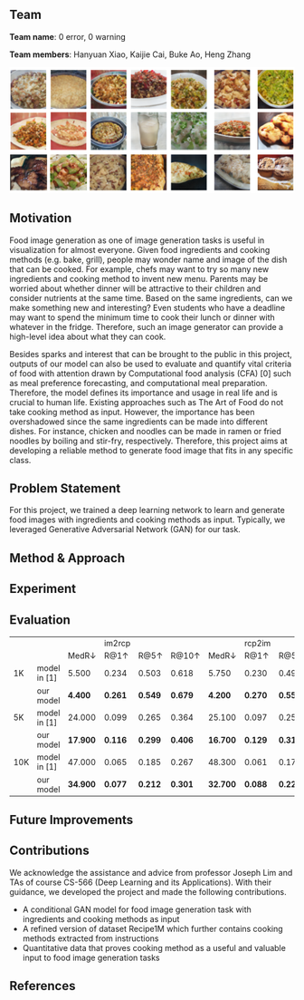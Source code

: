 ## Team

**Team name**: 0 error, 0 warning

**Team members**: Hanyuan Xiao, Kaijie Cai, Buke Ao, Heng Zhang

<p align="center">
  <img src="img_1.PNG" alt="Realistic Generated Food Images"/>
</p>

## Motivation
Food image generation as one of image generation tasks is useful in visualization for almost everyone. Given food ingredients and cooking methods (e.g. bake, grill), people may wonder name and image of the dish that can be cooked. For example, chefs may want to try so many new ingredients and cooking method to invent new menu. Parents may be worried about whether dinner will be attractive to their children and consider nutrients at the same time. Based on the same ingredients, can we make something new and interesting? Even students who have a deadline may want to spend the minimum time to cook their lunch or dinner with whatever in the fridge. Therefore, such an image generator can provide a high-level idea about what they can cook. 

Besides sparks and interest that can be brought to the public in this project, outputs of our model can also be used to evaluate and quantify vital criteria of food with attention drawn by Computational food analysis (CFA) [0] such as meal preference forecasting, and computational meal preparation. Therefore, the model defines its importance and usage in real life and is crucial to human life. Existing approaches such as The Art of Food do not take cooking method as input. However, the importance has been overshadowed since the same ingredients can be made into different dishes. For instance, chicken and noodles can be made in ramen or fried noodles by boiling and stir-fry, respectively. Therefore, this project aims at developing a reliable method to generate food image that fits in any specific class.

## Problem Statement
For this project, we trained a deep learning network to learn and generate food images with ingredients and cooking methods as input. Typically, we leveraged Generative Adversarial Network (GAN) for our task.

## Method & Approach

## Experiment

## Evaluation

<p align="center">
  <table>
     <tr>
        <td></td>
        <td></td>
        <td></td>
        <td>im2rcp</td>
        <td></td>
        <td></td>
        <td></td>
        <td>rcp2im</td>
        <td></td><td></td>
     </tr>
     <tr>
        <td></td>
        <td></td>
        <td>MedR&#8595;</td>
        <td>R@1&#8593;</td>
        <td>R@5&#8593;</td>
        <td>R@10&#8593;</td>
        <td>MedR&#8595;</td>
        <td>R@1&#8593;</td>
        <td>R@5&#8593;</td>
        <td>R@10&#8593;</td>
     </tr>
     <tr>
        <td>1K</td>
        <td>model in [1]</td>
        <td>5.500</td>
        <td>0.234</td>
        <td>0.503</td>
        <td>0.618</td>
        <td>5.750</td>
        <td>0.230</td>
        <td>0.491</td>
        <td>0.615</td>
     </tr>
     <tr>
        <td></td>
        <td>our model</td>
        <td><b>4.400</td>
        <td><b>0.261</td>
        <td><b>0.549</td>
        <td><b>0.679</td>
        <td><b>4.200</td>
        <td><b>0.270</td>
        <td><b>0.556</td>
        <td><b>0.682</td>
     </tr>
     <tr>
        <td>5K</td>
        <td>model in [1]</td>
        <td>24.000</td>
        <td>0.099</td>
        <td>0.265</td>
        <td>0.364</td>
        <td>25.100</td>
        <td>0.097</td>
        <td>0.259</td>
        <td>0.357</td>
     </tr>
     <tr>
        <td></td>
        <td>our model</td>
        <td><b>17.900</td>
        <td><b>0.116</td>
        <td><b>0.299</td>
        <td><b>0.406</td>
        <td><b>16.700</td>
        <td><b>0.129</td>
        <td><b>0.315</td>
        <td><b>0.421</td>
     </tr>
     <tr>
        <td>10K</td>
        <td>model in [1]</td>
        <td>47.000</td>
        <td>0.065</td>
        <td>0.185</td>
        <td>0.267</td>
        <td>48.300</td>
        <td>0.061</td>
        <td>0.178</td>
        <td>0.261</td>
     </tr>
     <tr>
        <td></td>
        <td>our model</td>
        <td><b>34.900</td>
        <td><b>0.077</td>
        <td><b>0.212</td>
        <td><b>0.301</td>
        <td><b>32.700</td>
        <td><b>0.088</td>
        <td><b>0.229</td>
        <td><b>0.319</td>
     </tr>
     <tr>
  </table>
</p>


## Future Improvements

## Contributions
We acknowledge the assistance and advice from professor Joseph Lim and TAs of course CS-566 (Deep Learning and its Applications). With their guidance, we developed the project and made the following contributions.
* A conditional GAN model for food image generation task with ingredients and cooking methods as input
* A refined version of dataset Recipe1M which further contains cooking methods extracted from instructions
* Quantitative data that proves cooking method as a useful and valuable input to food image generation tasks

## References
